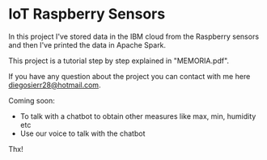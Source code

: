 # IoT Raspberry Sensors
In this project I've stored data in the IBM cloud from the Raspberry sensors and then I've printed the data in Apache Spark.

This project is a tutorial step by step explained in "MEMORIA.pdf".

If you have any question about the project you can contact with me here diegosierr28@hotmail.com.

Coming soon:
- To talk with a chatbot to obtain other measures like max, min, humidity etc
- Use our voice to talk with the chatbot

Thx!
